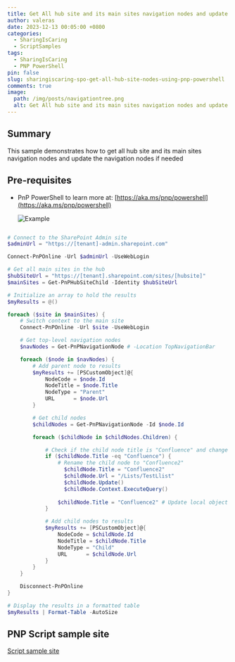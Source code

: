 ```yaml
---
title: Get All hub site and its main sites navigation nodes and update the navigation nodes if needed
author: valeras
date: 2023-12-13 00:05:00 +0800
categories:
  - SharingIsCaring
  - ScriptSamples
tags:
  - SharingIsCaring
  - PNP PowerShell
pin: false
slug: sharingiscaring-spo-get-all-hub-site-nodes-using-pnp-powershell
comments: true
image:
  path: /img/posts/navigationtree.png
  alt: Get All hub site and its main sites navigation nodes and update the navigation nodes if needed
---
```


## Summary

This sample demonstrates how to get all hub site and its main sites navigation nodes and update the navigation nodes if needed

## Pre-requisites

- PnP PowerShell to learn more at: [https://aka.ms/pnp/powershell](https://aka.ms/pnp/powershell)
  
    ![Example](/img/posts/navigationnodesPowershell.PNG)

```powershell

# Connect to the SharePoint Admin site
$adminUrl = "https://[tenant]-admin.sharepoint.com"

Connect-PnPOnline -Url $adminUrl -UseWebLogin

# Get all main sites in the hub
$hubSiteUrl = "https://[tenant].sharepoint.com/sites/[hubsite]"
$mainSites = Get-PnPHubSiteChild -Identity $hubSiteUrl

# Initialize an array to hold the results
$myResults = @()

foreach ($site in $mainSites) {
    # Switch context to the main site
    Connect-PnPOnline -Url $site -UseWebLogin

    # Get top-level navigation nodes
    $navNodes = Get-PnPNavigationNode # -Location TopNavigationBar

    foreach ($node in $navNodes) {
        # Add parent node to results
        $myResults += [PSCustomObject]@{
            NodeCode = $node.Id
            NodeTitle = $node.Title
            NodeType = "Parent"
            URL      = $node.Url
        }

        # Get child nodes
        $childNodes = Get-PnPNavigationNode -Id $node.Id

        foreach ($childNode in $childNodes.Children) {

            # Check if the child node title is "Confluence" and change it to "Confluence2"
            if ($childNode.Title -eq "Confluence") {
                # Rename the child node to "Confluence2"
                  $childNode.Title = "Confluence2"
                  $childNode.Url = "/Lists/TestLlist"
                  $childNode.Update()
                  $childNode.Context.ExecuteQuery()
               
                $childNode.Title = "Confluence2" # Update local object for display
            }

            # Add child nodes to results
            $myResults += [PSCustomObject]@{
                NodeCode = $childNode.Id
                NodeTitle = $childNode.Title
                NodeType = "Child"
                URL      = $childNode.Url
            }
        }
    }

    Disconnect-PnPOnline
}

# Display the results in a formatted table
$myResults | Format-Table -AutoSize


```

## PNP Script sample site

[Script sample site](https://pnp.github.io/script-samples/spo-get-all-hub-site-main-sites-and-navigation-nodes/README.html?tabs=pnpps)

